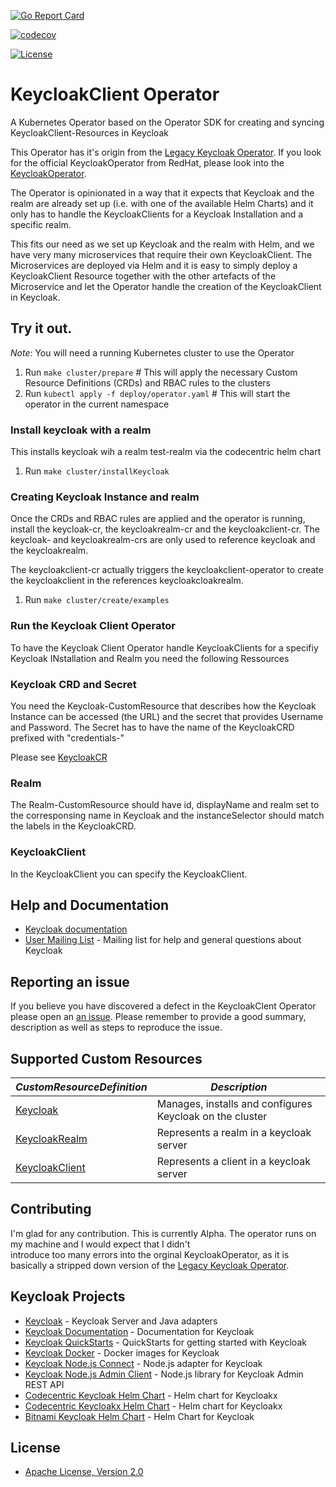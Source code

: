 
[![Go Report Card](https://goreportcard.com/badge/github.com/christianwoehrle/keycloakclient-operator)](https://goreportcard.com/report/github.com/christianwoehrle/keycloakclient-operator)

[![codecov](https://codecov.io/gh/christianwoehrle/keycloakclient-operator/branch/main/graph/badge.svg?token=tNKcOjlxLo)](https://codecov.io/gh/christianwoehrle/keycloakclient-operator)

[![License](https://img.shields.io/badge/License-Apache%202.0-blue.svg)](https://opensource.org/licenses/Apache-2.0)



# KeycloakClient Operator
A Kubernetes Operator based on the Operator SDK for creating and syncing KeycloakClient-Resources in Keycloak

This Operator has it's origin from the [Legacy Keycloak Operator](https://github.com/keycloak/keycloak-operator).
If you look for the official KeycloakOperator from RedHat, please look into the [KeycloakOperator](https://github.com/keycloak/keycloak/tree/main/operator).

The Operator is opinionated in a way that it expects that Keycloak and 
the realm are already set up (i.e. with one of the available Helm Charts) and it only has 
to handle the KeycloakClients for a Keycloak Installation and a specific realm.

This fits our need as we set up Keycloak and the realm with Helm, and we have very many microservices that require their own KeycloakClient.
The Microservices are deployed via Helm and it is easy to simply deploy a KeycloakClient Resource together with the other artefacts of the Microservice and let 
the Operator handle the creation of the KeycloakClient in Keycloak.


## Try it out.

*Note*: You will need a running Kubernetes cluster to use the Operator

1. Run `make cluster/prepare` # This will apply the necessary Custom Resource Definitions (CRDs) and RBAC rules to the clusters
2. Run `kubectl apply -f deploy/operator.yaml` # This will start the operator in the current namespace

### Install keycloak with a realm

This installs keycloak wih a realm test-realm via the codecentric helm chart

1. Run `make cluster/installKeycloak`

### Creating Keycloak Instance and realm
Once the CRDs and RBAC rules are applied and the operator is running, install the keycloak-cr, the keycloakrealm-cr and the keycloakclient-cr.
The keycloak- and keycloakrealm-crs are only used to reference keycloak and the keycloakrealm.

The keycloakclient-cr actually triggers the keycloakclient-operator to create the keycloakclient in the references keycloakcloakrealm.


1. Run `make cluster/create/examples`


### Run the Keycloak Client Operator




To have the Keycloak Client Operator handle KeycloakClients for a specifiy Keycloak INstallation and Realm you need the following Ressources



### Keycloak CRD and Secret
You need the Keycloak-CustomResource that describes how the Keycloak Instance can be accessed (the URL) and the secret that provides Username and Password.
The Secret has to have the name of the KeycloakCRD prefixed with "credentials-"

Please see [KeycloakCR](../deploy/examples)

### Realm
The Realm-CustomResource should have id, displayName and realm set to the corresponsing name in Keycloak and the instanceSelector 
should match the labels in the KeycloakCRD.

### KeycloakClient
In the KeycloakClient you can specify the KeycloakClient. 







## Help and Documentation

* [Keycloak documentation](https://www.keycloak.org/documentation.html)
* [User Mailing List](https://groups.google.com/g/keycloak-user) - Mailing list for help and general questions about Keycloak

## Reporting an issue

If you believe you have discovered a defect in the KeycloakClent Operator please open an [an issue](https://github.com/christianwoehrle/keycloakclient-operator/issues).
Please remember to provide a good summary, description as well as steps to reproduce the issue.

## Supported Custom Resources
| *CustomResourceDefinition*                                            | *Description*                                            |
| --------------------------------------------------------------------- | -------------------------------------------------------- |
| [Keycloak](./deploy/crds/keycloak.org_keycloaks_crd.yaml)             | Manages, installs and configures Keycloak on the cluster |
| [KeycloakRealm](./deploy/crds/keycloak.org_keycloakrealms_crd.yaml)   | Represents a realm in a keycloak server                  |
| [KeycloakClient](./deploy/crds/keycloak.org_keycloakclients_crd.yaml) | Represents a client in a keycloak server                 |




<!--

### Local Development
*Note*: You will need a running Kubernetes or OpenShift cluster to use the Operator

1. clone this repo to `$GOPATH/src/github.com/keycloak/keycloak-operator`
2. run `make setup/mod cluster/prepare`
3. deploy a PostgreSQL Database -- The embedded database installation is deprecated
4. run `make code/run`
-- The above step will launch the operator on the local machine
-- To see how do debug the operator or how to deploy to a cluster, see below alternatives to step 3
5. check the IP/url of the installed Database
6. modify secret [external-db-secret.yaml](./deploy/examples/keycloak/external-db-secret.yaml) setting the values
7. execute the secret with `kubectl apply -f ./deploy/examples/keycloak/external-db-secret.yaml`
8. In a new terminal run `make cluster/create/examples`
9. Optional: configure Ingress and DNS Resolver
   - minikube: \
     -- run `minikube addons enable ingress` \
     -- run `./hack/modify_etc_hosts.sh`
   - Docker for Mac: \
     -- run `kubectl apply -f https://raw.githubusercontent.com/kubernetes/ingress-nginx/controller-0.32.0/deploy/static/provider/cloud/deploy.yaml`
        (see also https://kubernetes.github.io/ingress-nginx/deploy/) \
     -- run `./hack/modify_etc_hosts.sh keycloak.local 127.0.0.1`
10. Run `make test/e2e`

To clean the cluster (Removes CRDs, CRs, RBAC and namespace)
1. run `make cluster/clean`

#### Alternative Step 2: Debug in Goland
Debug the operator in [Goland](https://www.jetbrains.com/go/)
1. go get -u github.com/go-delve/delve/cmd/dlv
2. Create new `Go Build` debug configuration
3. Change the properties to the following
```
* Name = Keycloak Operator
* Run Kind = File
* Files = <project full path>/cmd/manager/main.go
* Working Directory = <project full path>
* Environment = KUBERNETES_CONFIG=<kube config path>;WATCH_NAMESPACE=keycloak
```
3. Apply and click Debug Keycloak operator

#### Alternative Step 3: Debug in VSCode
Debug the operator in [VS Code](https://code.visualstudio.com/docs/languages/go)
1. go get -u github.com/go-delve/delve/cmd/dlv
2. Create new launch configuration, changing your kube config location
```json
{
  "name": "Keycloak Operator",
  "type": "go",
  "request": "launch",
  "mode": "auto",
  "program": "${workspaceFolder}/cmd/manager/main.go",
  "env": {
    "WATCH_NAMESPACE": "keycloak",
    "KUBERNETES_CONFIG": "<kube config path>"
  },
  "cwd": "${workspaceFolder}",
  "args": []
}
```
3. Debug Keycloak Operator

#### Alternative Step 3: Deploying to a Cluster
Deploy the operator into the running cluster
1. build image with `operator-sdk build <image registry>/<organisation>/keycloak-operator:<tag>`. e.g. `operator-sdk build quay.io/keycloak/keycloak-operator:test`
2. Change the `image` property in `deploy/operator.yaml` to the above full image path
3. run `kubectl apply -f deploy/operator.yaml -n <NAMESPACE>`

### Makefile command reference
#### Operator Setup Management
| *Command*                      | *Description*                                                                                          |
| ------------------------------ | ------------------------------------------------------------------------------------------------------ |
| `make cluster/prepare`         | Creates the `keycloak` namespace, applies all CRDs to the cluster and sets up the RBAC files           |
| `make cluster/clean`           | Deletes the `keycloak` namespace, all `keycloak.org` CRDs and all RBAC files named `keycloak-operator` |
| `make cluster/create/examples` | Applies the example Keycloak and KeycloakRealm CRs                                                     |

#### Tests
| *Command*                    | *Description*                                               |
| ---------------------------- | ----------------------------------------------------------- |
| `make test/unit`             | Runs unit tests                                             |
| `make test/coverage/prepare` | Prepares coverage report from unit and e2e test results     |
| `make test/coverage`         | Generates coverage report                                   |

##### Running tests without cluster admin permissions
It's possible to deploy CRDs, roles, role bindings, etc. separately from running the tests:
1. Run `make cluster/prepare` as a cluster admin.
2. Run `make test/ibm-validation` as a user. The user needs the following permissions to run te tests:
```
apiGroups: ["", "apps", "keycloak.org"]
resources: ["persistentvolumeclaims", "deployments", "statefulsets", "keycloaks", "keycloakrealms", "keycloakusers", "keycloakclients", "keycloakbackups"]
verbs: ["*"]
```
Please bear in mind this is intended to be used for internal purposes as there's no guarantee it'll work without any issues.

#### Local Development
| *Command*                 | *Description*                                                                    |
| ------------------------- | -------------------------------------------------------------------------------- |
| `make setup`              | Runs `setup/mod` `setup/githooks` `code/gen`                                     |
| `make setup/githooks`     | Copys githooks from `./githooks` to `.git/hooks`                                 |
| `make setup/mod`          | Resets the main module's vendor directory to include all packages                |
| `make setup/operator-sdk` | Installs the operator-sdk                                                        |
| `make code/run`           | Runs the operator locally for development purposes                               |
| `make code/compile`       | Builds the operator                                                              |
| `make code/gen`           | Generates/Updates the operator files based on the CR status and spec definitions |
| `make code/check`         | Checks for linting errors in the code                                            |
| `make code/fix`           | Formats code using [gofmt](https://golang.org/cmd/gofmt/)                        |
| `make code/lint`          | Checks for linting errors in the code                                            |
| `make client/gen`         | Generates/Updates the clients bases on the CR status and spec definitions        |


#### CI
| *Command*           | *Description*                                                              |
| ------------------- | -------------------------------------------------------------------------- |
| `make setup/travis` | Downloads operator-sdk, makes it executable and copys to `/usr/local/bin/` |

#### Components versions

-->
## Contributing

I'm glad for any contribution. This is currently Alpha. The operator runs on my machine and I would expect that I didn't  
introduce too many errors into the orginal KeycloakOperator, as it is basically a stripped down version of the [Legacy Keycloak Operator](https://github.com/keycloak/keycloak-operator).



## Keycloak Projects

* [Keycloak](https://github.com/keycloak/keycloak) - Keycloak Server and Java adapters
* [Keycloak Documentation](https://github.com/keycloak/keycloak-documentation) - Documentation for Keycloak
* [Keycloak QuickStarts](https://github.com/keycloak/keycloak-quickstarts) - QuickStarts for getting started with Keycloak
* [Keycloak Docker](https://github.com/jboss-dockerfiles/keycloak) - Docker images for Keycloak
* [Keycloak Node.js Connect](https://github.com/keycloak/keycloak-nodejs-connect) - Node.js adapter for Keycloak
* [Keycloak Node.js Admin Client](https://github.com/keycloak/keycloak-nodejs-admin-client) - Node.js library for Keycloak Admin REST API
* [Codecentric Keycloak Helm Chart](https://artifacthub.io/packages/helm/codecentric/keycloak) - Helm chart for Keycloakx
* [Codecentric Keycloakx Helm Chart](https://artifacthub.io/packages/helm/codecentric/keycloakx) - Helm chart for Keycloakx
* [Bitnami Keycloak Helm Chart](https://github.com/bitnami/charts/tree/master/bitnami/keycloak) - Helm Chart for Keycloak
## License

* [Apache License, Version 2.0](https://www.apache.org/licenses/LICENSE-2.0)
